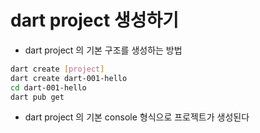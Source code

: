 # dart project 생성하기

- dart project 의 기본 구조를 생성하는 방법

```bash
dart create [project]
dart create dart-001-hello
cd dart-001-hello
dart pub get
```

- dart project 의 기본 console 형식으로 프로젝트가 생성된다
